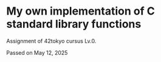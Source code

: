 # My own implementation of C standard library functions

Assignment of 42tokyo cursus Lv.0.

Passed on May 12, 2025
